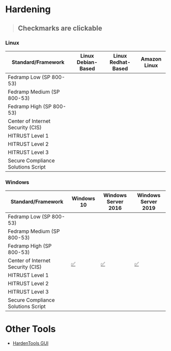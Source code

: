# Hardening

> ## Checkmarks are clickable

### Linux

| Standard/Framework                | Linux Debian-Based | Linux Redhat-Based |Amazon Linux        |
| --------------------------------- | ------------------ | ------------------ | ------------------ |
| Fedramp Low (SP 800-53)           |                    |                    |                    |
| Fedramp Medium (SP 800-53)        |                    |                    |                    |
| Fedramp High (SP 800-53)          |                    |                    |                    |
| Center of Internet Security (CIS) |                    |                    |                    |
| HITRUST Level 1                   |                    |                    |                    |
| HITRUST Level 2                   |                    |                    |                    |
| HITRUST Level 3                   |                    |                    |                    |
|Secure Compliance Solutions Script |                    |                    |                    |



### Windows

| Standard/Framework                | Windows 10 | Windows Server 2016 | Windows Server 2019 |
| --------------------------------- | ---------- | ------------------- | ------------------- |
| Fedramp Low (SP 800-53)           |            |                     |                     |
| Fedramp Medium (SP 800-53)        |            |                     |                     |
| Fedramp High (SP 800-53)          |            |                     |                     |
| Center of Internet Security (CIS) |[:white_check_mark:](/Windows/CIS)|[:white_check_mark:](/Windows/CIS)|[:white_check_mark:](/Windows/CIS)|
| HITRUST Level 1                   |            |                     |                     |
| HITRUST Level 2                   |            |                     |                     |
| HITRUST Level 3                   |            |                     |                     |
|Secure Compliance Solutions Script |            |                     |                     |




# Other Tools

- [HardenTools GUI](https://github.com/securitywithoutborders/hardentools)





